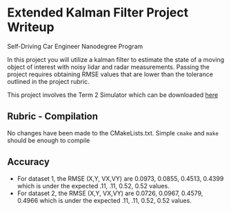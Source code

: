 # Extended Kalman Filter Project Writeup
Self-Driving Car Engineer Nanodegree Program

In this project you will utilize a kalman filter to estimate the state of a moving object of interest with noisy lidar and radar measurements. Passing the project requires obtaining RMSE values that are lower than the tolerance outlined in the project rubric. 

This project involves the Term 2 Simulator which can be downloaded [here](https://github.com/udacity/self-driving-car-sim/releases)

## Rubric - Compilation
No changes have been made to the CMakeLists.txt. Simple `cmake` and `make` should be enough to compile

## Accuracy 
* For dataset 1, the RMSE (X,Y, VX,VY) are 0.0973, 0.0855, 0.4513, 0.4399 which is under the expected .11, .11, 0.52, 0.52 values.
* For dataset 2, the RMSE (X,Y, VX,VY) are 0.0726, 0.0967, 0.4579, 0.4966 which is under the expected .11, .11, 0.52, 0.52 values.

